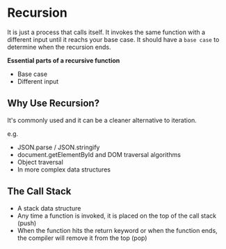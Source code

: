 # Recursion
It is just a process that calls itself. It invokes the same function with a different input until it reachs your base case. It should have a `base case` to determine when the recursion ends.

**Essential parts of a recursive function**
- Base case
- Different input

## Why Use Recursion?
It's commonly used and it can be a cleaner alternative to iteration.

e.g.
 - JSON.parse / JSON.stringify
 - document.getElementById and DOM traversal algorithms
 - Object traversal
 - In more complex data structures

## The Call Stack
 - A stack data structure
 - Any time a function is invoked, it is placed on the top of the call stack (push)
 - When the function hits the return keyword or when the function ends, the compiler will remove it from the top (pop)